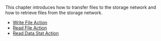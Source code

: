 This chapter introduces how to transfer files to the storage network and how to retrieve files from the storage network.

- [Write File Action](write_file_action.md)
- [Read File Action](read_file_action.md)
- [Read Data Stat Action](read_data_stat_action)